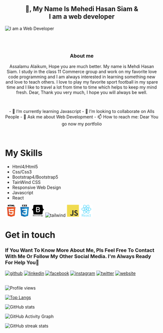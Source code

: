 

<h2 align="center" >👋, My Name Is Mehedi Hasan Siam &
<br/>I am a web developer </h2>



![I am a Web Developer](https://www.google.com/imgres?imgurl=https%3A%2F%2Fedgy.app%2Fwp-content%2Fuploads%2F2018%2F09%2Fprogramming-day-FI-970x485.jpg&imgrefurl=https%3A%2F%2Fedgy.app%2Fcelebrate-international-programmers-day-with-languages&tbnid=V-bX6ZIHqIS7jM&vet=12ahUKEwjYk8Kuu8f7AhWzR3wKHdTlBXcQMyhYegUIARCXAQ..i&docid=bI6GzAQlp5FI9M&w=970&h=485&q=programming%20img&ved=2ahUKEwjYk8Kuu8f7AhWzR3wKHdTlBXcQMyhYegUIARCXAQ)



<br/>
<br/>
<h3 align="center"> About me</h3>
<p align="center"> Assalamu Alaikum, Hope you are much better. My name is Mehdi Hasan Siam. I study in the class 11 Commerce group and work on my favorite love code programming and I am always interested in learning something new and love to teach others. I love to play my favorite sport football in my spare time and I like to travel a lot from time to time which helps to keep my mind fresh. Dear, Thank you very much, I hope you will always be well.</p>

<br/>
<p align="center">
- 🌱 I’m currently learning Javascript 
- 👯 I’m looking to collaborate on Alls People 
- 💬 Ask me about Web Development 
- 📫 How to reach me: Dear You go now my portfolio  
</p>
<br/>
<h1> My Skills </h1>

<ul>
  <li>Html4/Html5
 </li> 
  <li>Css/Css3 </li>
  <li>Bootstrap4/Bootstrap5 </li>
  <li>TainWind CSS</li>
  <li>Responsive Web Design</li>
  <li>Javascript  
</li>
  <li>React </li>

</ul>

<p>

<img src="https://raw.githubusercontent.com/devicons/devicon/master/icons/html5/html5-original-wordmark.svg" alt="html5" width="40" height="40"/>
<img src="https://raw.githubusercontent.com/devicons/devicon/master/icons/css3/css3-original-wordmark.svg" alt="css3" width="40" height="40"/>
<img src="https://raw.githubusercontent.com/devicons/devicon/master/icons/bootstrap/bootstrap-plain-wordmark.svg" alt="bootstrap" width="40" height="40"/>
<img src="https://www.vectorlogo.zone/logos/tailwindcss/tailwindcss-icon.svg" alt="tailwind" width="40" height="40"/> 
<img src="https://raw.githubusercontent.com/devicons/devicon/master/icons/javascript/javascript-original.svg" alt="javascript" width="40" height="40"/> 
<img src="https://raw.githubusercontent.com/devicons/devicon/master/icons/react/react-original-wordmark.svg" alt="react" width="40" height="40"/> 



</p>


# Get in touch
### If You Want To Know More About Me, Pls Feel Free To Contact With Me Or Follow My Other Social Media. I'm Always Ready For Help You🥰



[<img src='https://cdn.jsdelivr.net/npm/simple-icons@3.0.1/icons/github.svg' alt='github' height='40'>](https://github.com/ProgrammerSiam)  [<img src='https://cdn.jsdelivr.net/npm/simple-icons@3.0.1/icons/linkedin.svg' alt='linkedin' height='40'>](https://www.linkedin.com/in/ProgrammerSiam/)  [<img src='https://cdn.jsdelivr.net/npm/simple-icons@3.0.1/icons/facebook.svg' alt='facebook' height='40'>](https://www.facebook.com//mehedihasansiamprogrammer)  [<img src='https://cdn.jsdelivr.net/npm/simple-icons@3.0.1/icons/instagram.svg' alt='instagram' height='40'>](https://www.instagram.com/ProgrammerSiam/)  [<img src='https://cdn.jsdelivr.net/npm/simple-icons@3.0.1/icons/twitter.svg' alt='twitter' height='40'>](https://twitter.com/ProgrammerSiam)
  [<img src='https://cdn.jsdelivr.net/npm/simple-icons@3.0.1/icons/icloud.svg' alt='website' height='40'>](ProgrammerSiam.com) 
<br/>
<br/>


![Profile views](https://gpvc.arturio.dev/ProgrammerSiam)




[![Top Langs](https://github-readme-stats.vercel.app/api/top-langs/?username=ProgrammerSiam)](https://github.com/anuraghazra/github-readme-stats)

![GitHub stats](https://github-readme-stats.vercel.app/api?username=ProgrammerSiam&show_icons=true)  

![GitHub Activity Graph](https://activity-graph.herokuapp.com/graph?username=ProgrammerSiam)  

![GitHub streak stats](https://github-readme-streak-stats.herokuapp.com/?user=ProgrammerSiam)  

